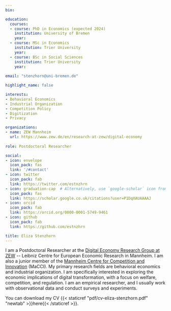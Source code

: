 ```yaml
---
bio: 

education:
  courses: 
  - course: PhD in Economics (expected 2024)
    institution: University of Bremen
    year:
  - course: MSc in Economics
    institution: Trier University
    year: 
  - course: BSc in Social Sciences
    institution: Trier University
    year: 
    
email: "stenzhorn@uni-bremen.de"

highlight_name: false

interests:
- Behavioral Economics
- Industrial Organization
- Competition Policy
- Digitization
- Privacy

organizations:
- name: ZEW Mannheim
  url: https://www.zew.de/en/research-at-zew/digital-economy
  
role: Postdoctoral Researcher

social:
- icon: envelope
  icon_pack: fas
  link: '/#contact'
- icon: twitter
  icon_pack: fab
  link: https://twitter.com/estnzhrn
- icon: graduation-cap  # Alternatively, use `google-scholar` icon from `ai` icon pack
  icon_pack: fas
  link: https://scholar.google.co.uk/citations?user=P1DqXAUAAAAJ
- icon: orcid
  icon_pack: fab
  link: https://orcid.org/0000-0001-5749-9461
- icon: github
  icon_pack: fab
  link: https://github.com/estnzhrn

title: Eliza Stenzhorn
---
```


I am a Postdoctoral Researcher at the [Digital Economy Research Group at ZEW](https://www.zew.de/en/research-at-zew/digital-economy#) -- Leibniz Centre for European Economic Research in Mannheim. I am also a junior member of the [Mannheim Centre for Competition and Innovation](https://www.macci-mannheim.eu/macci-mannheim-centre-for-competition-and-innovation/home) (MaCCI). My primary research fields are behavioral economics and industrial organization. I am specifically interested in exploring the economic implications of digital transformation, with a focus on welfare, competition, and regulation. I am an empirical researcher, and I usually work with observational data and conduct surveys and experiments.

You can download my CV {{< staticref "pdf/cv-eliza-stenzhorn.pdf" "newtab" >}}here{{< /staticref >}}.
